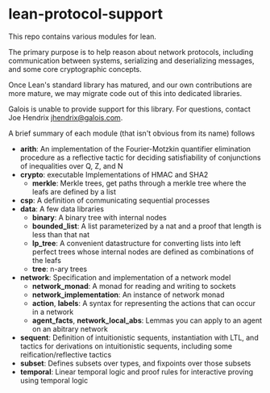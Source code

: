 # lean-protocol-support
This repo contains various modules for lean.

The primary purpose is to help reason about network protocols, including communication between systems,
serializing and deserializing messages, and some core cryptographic concepts.

Once Lean's standard library has matured, and our own contributions are more mature, we may migrate
code out of this into dedicated libraries.

Galois is unable to provide support for this library.  For questions, contact Joe Hendrix <jhendrix@galois.com>.


A brief summary of each module (that isn't obvious from its name) follows

* __arith__: An implementation of the Fourier-Motzkin quantifier elimination procedure as a reflective tactic for deciding satisfiability of conjunctions of inequalities over Q, Z, and N
* __crypto__: executable Implementations of HMAC and SHA2
  * __merkle__: Merkle trees, get paths through a merkle tree where the leafs are defined by a list
* __csp__: A definition of communicating sequential processes
* __data__: A few data libraries
  * __binary__: A binary tree with internal nodes
  * __bounded_list__: A list parameterized by a nat and a proof that length is less than that nat
  * __lp_tree__: A convenient datastructure for converting lists into left perfect trees whose internal nodes are defined as combinations of the leafs
  * __tree__: n-ary trees
* __network__: Specification and implementation of a network model
  * __network_monad__: A monad for reading and writing to sockets
  * __network_implementation__: An instance of network monad
  * __action__, __labels__: A syntax for representing the actions that can occur in a network
  * __agent_facts__, __network_local_abs__: Lemmas you can apply to an agent on an abitrary network
* __sequent__: Definition of intuitionistic sequents, instantiation with LTL, and tactics for derivations on intuitionistic sequents, including some reification/reflective tactics
* __subset__: Defines subsets over types, and fixpoints over those subsets
* __temporal__: Linear temporal logic and proof rules for interactive proving using temporal logic
